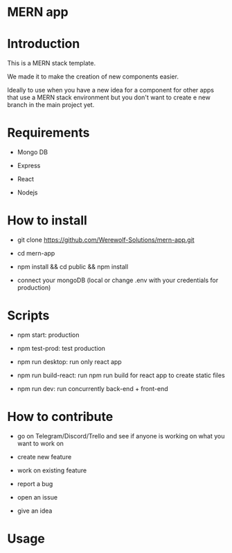 # MERN app

# Introduction

This is a MERN stack template.

We made it to make the creation of new components easier.

Ideally to use when you have a new idea for a component for other apps that use a MERN stack environment but you don't want to create e new branch in the main project yet.

# Requirements

* Mongo DB

* Express

* React

* Nodejs

# How to install

* git clone https://github.com/Werewolf-Solutions/mern-app.git

* cd mern-app

* npm install && cd public && npm install

* connect your mongoDB (local or change .env with your credentials for production)

# Scripts

* npm start: production

* npm test-prod: test production

* npm run desktop: run only react app

* npm run build-react: run npm run build for react app to create static files

* npm run dev: run concurrently back-end + front-end

# How to contribute

* go on Telegram/Discord/Trello and see if anyone is working on what you want to work on

* create new feature

* work on existing feature

* report a bug

* open an issue

* give an idea

# Usage

